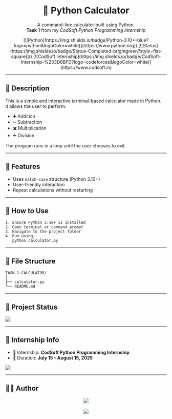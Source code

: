 <h1 align="center">🔢 Python Calculator</h1>

<p align="center">
  A command-line calculator built using Python.<br>
  <b>Task 1</b> from my <i>CodSoft Python Programming Internship</i>
</p>

<p align="center">
  [![Python](https://img.shields.io/badge/Python-3.10+-blue?logo=python&logoColor=white)](https://www.python.org/)
  [![Status](https://img.shields.io/badge/Status-Completed-brightgreen?style=flat-square)]()
  [![CodSoft Internship](https://img.shields.io/badge/CodSoft-Internship-%233D8BFD?logo=codeforces&logoColor=white)](https://www.codsoft.in)
</p>

---

## 📜 Description

This is a simple and interactive terminal-based calculator made in Python.  
It allows the user to perform:

- ➕ Addition  
- ➖ Subtraction  
- ✖️ Multiplication  
- ➗ Division  

The program runs in a loop until the user chooses to exit.

---

## 🚀 Features

- Uses `match-case` structure (Python 3.10+)
- User-friendly interaction
- Repeat calculations without restarting

---

## 🧠 How to Use

```
1. Ensure Python 3.10+ is installed
2. Open terminal or command prompt
3. Navigate to the project folder
4. Run using:
   python calculator.py
```

---

## 📂 File Structure

```
TASK-1-CALCULATOR/
│
├── calculator.py
└── README.md
```

---

## 🏁 Project Status

<img src="https://img.shields.io/badge/Project-Completed-brightgreen?style=for-the-badge&logo=checkmarx">

---

## 🏢 Internship Info

- 🎯 Internship: **CodSoft Python Programming Internship**
- 📅 Duration: **July 15 – August 15, 2025**

<a href="https://www.codsoft.in/">
  <img src="https://img.shields.io/badge/CodSoft-Official%20Website-blueviolet?style=for-the-badge&logo=windows&logoColor=white">
</a>

---

## 🙋‍♂️ Author

<p align="center">
  <a href="https://github.com/aaryan498">
    <img src="https://img.shields.io/badge/GitHub-@aaryan498-black?style=for-the-badge&logo=github">
  </a><br><br>
  <a href="https://www.linkedin.com/in/aaryan-kumar-ai-498-coder">
    <img src="https://img.shields.io/badge/LinkedIn-Aaryan%20Kumar-blue?style=for-the-badge&logo=linkedin">
  </a>
</p>
